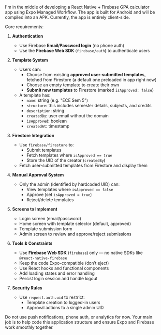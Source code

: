 I'm in the middle of developing a React Native + Firebase GPA calculator app using Expo Managed Workflow. The app is built for Android and will be compiled into an APK. Currently, the app is entirely client-side.


Core requirements:

1. **Authentication**
   - Use Firebase **Email/Password login** (no phone auth)
   - Use the **Firebase Web SDK** (`firebase/auth`) to authenticate users

2. **Template System**
   - Users can:
     - Choose from existing **approved user-submitted templates**, fetched from Firestore (a default one preloaded in app right now)
     - Choose an empty template to create their own
     - **Submit new templates** to Firestore (marked `isApproved: false`)
   - A template has:
     - `name`: string (e.g. "ECE Sem 5")
     - `structure`: this includes semester details, subjects, and credits
     - `description`: string
     - `createdBy`: user email without the domain
     - `isApproved`: boolean
     - `createdAt`: timestamp

3. **Firestore Integration**
   - Use `firebase/firestore` to:
     - Submit templates
     - Fetch templates where `isApproved == true`
     - Store the UID of the creator (`createdBy`)
   - Fetch user-submitted templates from Firestore and display them

4. **Manual Approval System**
   - Only the admin (identified by hardcoded UID) can:
     - View templates where `isApproved == false`
     - Approve (set `isApproved = true`)
     - Reject/delete templates

5. **Screens to Implement**
   - Login screen (email/password)
   - Home screen with template selector (default, approved)
   - Template submission form
   - Admin screen to review and approve/reject submissions

6. **Tools & Constraints**
   - Use **Firebase Web SDK** (`firebase`) only — no native SDKs like `@react-native-firebase`
   - Keep the code Expo-compatible (don’t eject)
   - Use React hooks and functional components
   - Add loading states and error handling
   - Persist login session and handle logout

7. **Security Rules**
   - Use `request.auth.uid` to restrict:
     - Template creation to logged-in users
     - Approval actions to a single admin UID

Do not use push notifications, phone auth, or analytics for now. Your main job is to help code this application structure and ensure Expo and Firebase work smoothly together.
